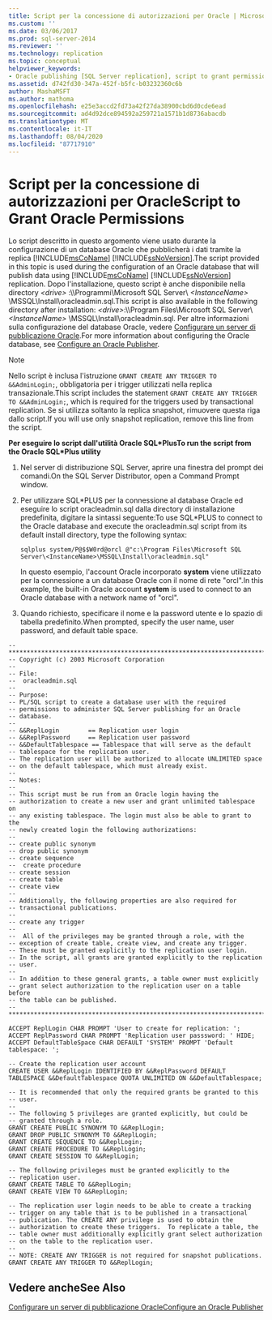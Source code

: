 ```yaml
---
title: Script per la concessione di autorizzazioni per Oracle | Microsoft Docs
ms.custom: ''
ms.date: 03/06/2017
ms.prod: sql-server-2014
ms.reviewer: ''
ms.technology: replication
ms.topic: conceptual
helpviewer_keywords:
- Oracle publishing [SQL Server replication], script to grant permissions
ms.assetid: d742fd30-347a-452f-b5fc-b03232360c6b
author: MashaMSFT
ms.author: mathoma
ms.openlocfilehash: e25e3accd2fd73a42f27da38900cbd6d0cde6ead
ms.sourcegitcommit: ad4d92dce894592a259721a1571b1d8736abacdb
ms.translationtype: MT
ms.contentlocale: it-IT
ms.lasthandoff: 08/04/2020
ms.locfileid: "87717910"
---
```

# <a name="script-to-grant-oracle-permissions"></a><span data-ttu-id="cf85d-102">Script per la concessione di autorizzazioni per Oracle</span><span class="sxs-lookup"><span data-stu-id="cf85d-102">Script to Grant Oracle Permissions</span></span>
  <span data-ttu-id="cf85d-103">Lo script descritto in questo argomento viene usato durante la configurazione di un database Oracle che pubblicherà i dati tramite la replica [!INCLUDE[msCoName](../../../includes/msconame-md.md)] [!INCLUDE[ssNoVersion](../../../includes/ssnoversion-md.md)].</span><span class="sxs-lookup"><span data-stu-id="cf85d-103">The script provided in this topic is used during the configuration of an Oracle database that will publish data using [!INCLUDE[msCoName](../../../includes/msconame-md.md)] [!INCLUDE[ssNoVersion](../../../includes/ssnoversion-md.md)] replication.</span></span> <span data-ttu-id="cf85d-104">Dopo l'installazione, questo script è anche disponibile nella directory *\<drive>* :\\\Programmi\Microsoft SQL Server\\ *\<InstanceName>* \MSSQL\Install\oracleadmin.sql.</span><span class="sxs-lookup"><span data-stu-id="cf85d-104">This script is also available in the following directory after installation: *\<drive>*:\\\Program Files\Microsoft SQL Server\\*\<InstanceName>* \MSSQL\Install\oracleadmin.sql.</span></span> <span data-ttu-id="cf85d-105">Per altre informazioni sulla configurazione del database Oracle, vedere [Configurare un server di pubblicazione Oracle](configure-an-oracle-publisher.md).</span><span class="sxs-lookup"><span data-stu-id="cf85d-105">For more information about configuring the Oracle database, see [Configure an Oracle Publisher](configure-an-oracle-publisher.md).</span></span>  
  
> [!NOTE]  
>  <span data-ttu-id="cf85d-106">Nello script è inclusa l'istruzione `GRANT CREATE ANY TRIGGER TO &&AdminLogin;`, obbligatoria per i trigger utilizzati nella replica transazionale.</span><span class="sxs-lookup"><span data-stu-id="cf85d-106">This script includes the statement `GRANT CREATE ANY TRIGGER TO &&AdminLogin;`, which is required for the triggers used by transactional replication.</span></span> <span data-ttu-id="cf85d-107">Se si utilizza soltanto la replica snapshot, rimuovere questa riga dallo script.</span><span class="sxs-lookup"><span data-stu-id="cf85d-107">If you will use only snapshot replication, remove this line from the script.</span></span>  
  
 <span data-ttu-id="cf85d-108">**Per eseguire lo script dall'utilità Oracle SQL\*Plus**</span><span class="sxs-lookup"><span data-stu-id="cf85d-108">**To run the script from the Oracle SQL\*Plus utility**</span></span>  
  
1.  <span data-ttu-id="cf85d-109">Nel server di distribuzione SQL Server, aprire una finestra del prompt dei comandi.</span><span class="sxs-lookup"><span data-stu-id="cf85d-109">On the SQL Server Distributor, open a Command Prompt window.</span></span>  
  
2.  <span data-ttu-id="cf85d-110">Per utilizzare SQL\*PLUS per la connessione al database Oracle ed eseguire lo script oracleadmin.sql dalla directory di installazione predefinita, digitare la sintassi seguente:</span><span class="sxs-lookup"><span data-stu-id="cf85d-110">To use SQL\*PLUS to connect to the Oracle database and execute the oracleadmin.sql script from its default install directory, type the following syntax:</span></span>  
  
    ```  
    sqlplus system/P@$$W0rd@orcl @"c:\Program Files\Microsoft SQL Server\<InstanceName>\MSSQL\Install\oracleadmin.sql"  
    ```  
  
     <span data-ttu-id="cf85d-111">In questo esempio, l'account Oracle incorporato **system** viene utilizzato per la connessione a un database Oracle con il nome di rete "orcl".</span><span class="sxs-lookup"><span data-stu-id="cf85d-111">In this example, the built-in Oracle account **system** is used to connect to an Oracle database with a network name of "orcl".</span></span>  
  
3.  <span data-ttu-id="cf85d-112">Quando richiesto, specificare il nome e la password utente e lo spazio di tabella predefinito.</span><span class="sxs-lookup"><span data-stu-id="cf85d-112">When prompted, specify the user name, user password, and default table space.</span></span>  
  
```  
--***********************************************************************  
-- Copyright (c) 2003 Microsoft Corporation  
--  
-- File:  
--  oracleadmin.sql  
--  
-- Purpose:  
-- PL/SQL script to create a database user with the required   
-- permissions to administer SQL Server publishing for an Oracle  
-- database.  
--  
-- &&ReplLogin        == Replication user login  
-- &&ReplPassword     == Replication user password  
-- &&DefaultTablespace == Tablespace that will serve as the default  
-- tablespace for the replication user.  
-- The replication user will be authorized to allocate UNLIMITED space  
-- on the default tablespace, which must already exist.  
--  
-- Notes:  
--  
-- This script must be run from an Oracle login having the  
-- authorization to create a new user and grant unlimited tablespace on  
-- any existing tablespace. The login must also be able to grant to the  
-- newly created login the following authorizations:  
--  
-- create public synonym  
-- drop public synonym  
-- create sequence  
--  create procedure  
-- create session  
-- create table  
-- create view  
--  
-- Additionally, the following properties are also required for  
-- transactional publications.  
--  
-- create any trigger  
--  
--  All of the privileges may be granted through a role, with the  
-- exception of create table, create view, and create any trigger.  
-- These must be granted explicitly to the replication user login.  
-- In the script, all grants are granted explicitly to the replication  
-- user.  
--  
-- In addition to these general grants, a table owner must explicitly  
-- grant select authorization to the replication user on a table before  
-- the table can be published.  
--  
***********************************************************************  
  
ACCEPT ReplLogin CHAR PROMPT 'User to create for replication: ';  
ACCEPT ReplPassword CHAR PROMPT 'Replication user passsword: ' HIDE;  
ACCEPT DefaultTableSpace CHAR DEFAULT 'SYSTEM' PROMPT 'Default tablespace: ';  
  
-- Create the replication user account  
CREATE USER &&ReplLogin IDENTIFIED BY &&ReplPassword DEFAULT TABLESPACE &&DefaultTablespace QUOTA UNLIMITED ON &&DefaultTablespace;  
  
-- It is recommended that only the required grants be granted to this  
-- user.  
--  
-- The following 5 privileges are granted explicitly, but could be  
-- granted through a role.  
GRANT CREATE PUBLIC SYNONYM TO &&ReplLogin;  
GRANT DROP PUBLIC SYNONYM TO &&ReplLogin;  
GRANT CREATE SEQUENCE TO &&ReplLogin;  
GRANT CREATE PROCEDURE TO &&ReplLogin;  
GRANT CREATE SESSION TO &&ReplLogin;  
  
-- The following privileges must be granted explicitly to the  
-- replication user.  
GRANT CREATE TABLE TO &&ReplLogin;  
GRANT CREATE VIEW TO &&ReplLogin;  
  
-- The replication user login needs to be able to create a tracking  
-- trigger on any table that is to be published in a transactional  
-- publication. The CREATE ANY privilege is used to obtain the  
-- authorization to create these triggers.  To replicate a table, the  
-- table owner must additionally explicitly grant select authorization  
-- on the table to the replication user.  
--  
-- NOTE: CREATE ANY TRIGGER is not required for snapshot publications.  
GRANT CREATE ANY TRIGGER TO &&ReplLogin;  
```  
  
## <a name="see-also"></a><span data-ttu-id="cf85d-113">Vedere anche</span><span class="sxs-lookup"><span data-stu-id="cf85d-113">See Also</span></span>  
 [<span data-ttu-id="cf85d-114">Configurare un server di pubblicazione Oracle</span><span class="sxs-lookup"><span data-stu-id="cf85d-114">Configure an Oracle Publisher</span></span>](configure-an-oracle-publisher.md)  
  
  
